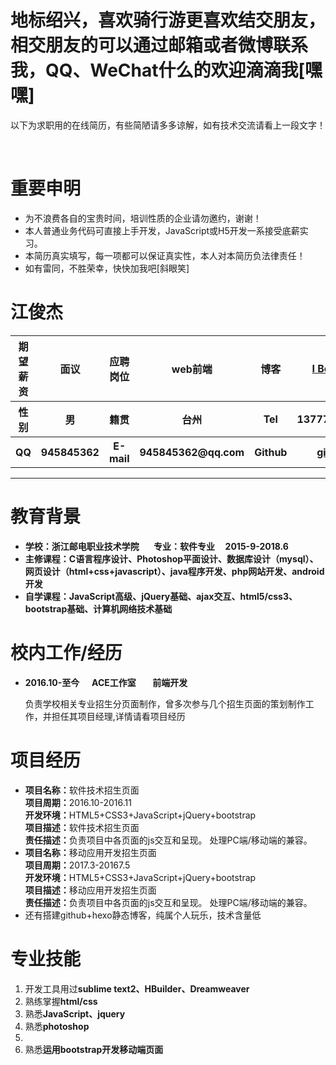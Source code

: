<h1>地标绍兴，喜欢骑行游更喜欢结交朋友，相交朋友的可以通过邮箱或者微博联系我，QQ、WeChat什么的欢迎滴滴我[嘿嘿]</h1>
<p>以下为求职用的在线简历，有些简陋请多多谅解，如有技术交流请看上一段文字！</p></br>
<h1>重要申明</h1>
<ul>
<li>为不浪费各自的宝贵时间，培训性质的企业请勿邀约，谢谢！</li>
<li>本人普通业务代码可直接上手开发，JavaScript或H5开发一系接受底薪实习。</li>
<li>本简历真实填写，每一项都可以保证真实性，本人对本简历负法律责任！</li>
<li>如有雷同，不胜荣幸，快快加我吧[斜眼笑]</li>
</ul>
<h1>江俊杰</h1>
<table>
<thead>
<tr>
<th align="center"><strong>期望薪资</strong></th>
<th align="center">面议</th>
<th align="center"><strong>应聘岗位</strong></th>
<th align="center">web前端</th>
<th align="center"><strong>博客</strong></th>
<th align="center"><a href="//hyyqcweb.github.io/">I Believe</a></th>
</tr>
</thead>
<tbody>
<tr>
<th align="center"><strong>性别</strong></th>
				<th align="center">男</th>
				<th align="center"><strong>籍贯</strong></th>
				<th align="center">台州</th>
				<th align="center">Tel</th>
				<th align="center">1377768****</th>
			</tr>
			<tr>
				<th align="center"><strong>QQ</strong></th>
				<th align="center">945845362</th>
				<th align="center"><strong>E-mail</strong></th>
				<th align="center">945845362@qq.com</th>
				<th align="center">Github</th>
				<th align="center"><a href="//github.com/hyyqcweb">github</a></th>
</tr>
</tbody>
</table>
<hr />
<h1>教育背景</h1>
<ul id="list">
<li><strong>学校：浙江邮电职业技术学院        专业：软件专业      2015-9-2018.6</strong></li>
<li><strong>主修课程：C语言程序设计、Photoshop平面设计、数据库设计（mysql）、网页设计（html+css+javascript）、java程序开发、php网站开发、android开发</strong></li>
<li><strong>自学课程：JavaScript高级、jQuery基础、ajax交互、html5/css3、bootstrap基础、计算机网络技术基础</strong></li>	
</ul>
<h1>校内工作/经历</h1>
<ul>
<li>
<strong>2016.10-至今       ACE工作室        前端开发</strong><br>
<p>负责学校相关专业招生分页面制作，曾多次参与几个招生页面的策划制作工作，并担任其项目经理,详情请看项目经历</p>
</li>
</ul>
<h1>项目经历</h1>
<ul>
<li>
<strong>项目名称：</strong>软件技术招生页面<br>
<strong>项目周期：</strong>2016.10-2016.11<br>
<strong>开发环境：</strong>HTML5+CSS3+JavaScript+jQuery+bootstrap<br>
<strong>项目描述：</strong>软件技术招生页面<br>
<strong>责任描述：</strong>负责项目中各页面的js交互和呈现。
		 处理PC端/移动端的兼容。
</li>
<li>
<strong>项目名称：</strong>移动应用开发招生页面<br>
<strong>项目周期：</strong>2017.3-20167.5<br>
<strong>开发环境：</strong>HTML5+CSS3+JavaScript+jQuery+bootstrap<br>
<strong>项目描述：</strong>移动应用开发招生页面<br>
<strong>责任描述：</strong>负责项目中各页面的js交互和呈现。
		 处理PC端/移动端的兼容。
</li>
<li>还有搭建github+hexo静态博客，纯属个人玩乐，技术含量低</li>
</ul>
<h1>专业技能</h1>
<ol>
<li>开发工具用过<strong>sublime text2、HBuilder、Dreamweaver</strong></li>
<li>熟练掌握<strong>html/css</strong></li>
<li>熟悉<strong>JavaScript、jquery</strong></li>
<li>熟悉<strong>photoshop</strong><li>
<li>熟悉<strong>运用bootstrap开发移动端页面</strong></li>
</ol>







